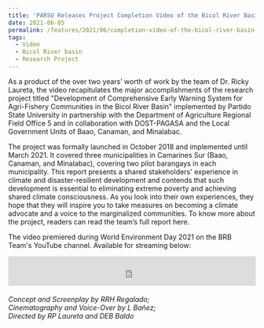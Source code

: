 ```yaml
---
title: 'PARSU Releases Project Completion Video of the Bicol River Basin Studies'
date: 2021-06-05
permalink: /features/2021/06/completion-video-of-the-bicol-river-basin-studies
tags:
  - Video
  - Bicol River basin
  - Research Project
---
```

As a product of the over two years’ worth of work by the team of Dr. Ricky Laureta, the video recapitulates the major accomplishments of the research project titled "Development of Comprehensive Early Warning System for Agri-Fishery Communities in the Bicol River Basin" implemented by Partido State University in partnership with the Department of Agriculture Regional Field Office 5 and in collaboration with DOST-PAGASA and the Local Government Units of Baao, Canaman, and Minalabac.

The project was formally launched in October 2018 and implemented until March 2021. It covered three municipalities in Camarines Sur (Baao, Canaman, and Minalabac), covering two pilot barangays in each municipality. This report presents a shared stakeholders' experience in climate and disaster-resilient development and contends that such development is essential to eliminating extreme poverty and achieving shared climate consciousness. As you look into their own experiences, they hope that they will inspire you to take measures on becoming a climate advocate and a voice to the marginalized communities. To know more about the project, readers can read the team’s full report <a style="text-decoration:none" href="https://rhregalado.github.io/publication/bicol-river-basin-project">here</a>.

The video premiered during World Environment Day 2021 on the BRB Team's YouTube channel. Available for streaming below:

<p><iframe allow="accelerometer; autoplay; clipboard-write; encrypted-media; gyroscope; picture-in-picture" allowfullscreen="" frameborder="0" height="60" src="https://www.youtube.com/embed/4aV38KLr0zo" title="YouTube video player" width="100%"></iframe></p>
<h6>Concept and Screenplay by RRH Regalado;<br>
Cinematography and Voice-Over by L Bañez;<br>
Directed by RP Laureta and DEB Baldo</h6>
